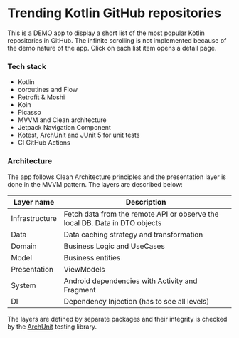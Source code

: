 # Trending Kotlin GitHub repositories

This is a DEMO app to display a short list of the most popular Kotlin repositories in GitHub. The infinite scrolling is not implemented because of the demo nature of the app. Click on each list item opens a detail page.

### Tech stack
* Kotlin
* coroutines and Flow
* Retrofit & Moshi
* Koin
* Picasso
* MVVM and Clean architecture
* Jetpack Navigation Component
* Kotest, ArchUnit and JUnit 5 for unit tests
* CI GitHub Actions

### Architecture
The app follows Clean Architecture principles and the presentation layer is done in the MVVM pattern.
The layers are described below:

| Layer name | Description |
| ------ | ------ |
| Infrastructure | Fetch data from the remote API or observe the local DB. Data in DTO objects |
| Data | Data caching strategy and transformation |
| Domain | Business Logic and UseCases |
| Model | Business entities |
| Presentation | ViewModels |
| System | Android dependencies with Activity and Fragment |
| DI | Dependency Injection (has to see all levels) |

The layers are defined by separate packages and their integrity is checked by the [ArchUnit](https://www.archunit.org/) testing library.
